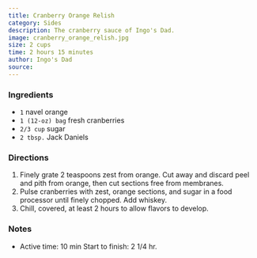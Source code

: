 ```yaml
---
title: Cranberry Orange Relish
category: Sides
description: The cranberry sauce of Ingo's Dad.
image: cranberry_orange_relish.jpg
size: 2 cups
time: 2 hours 15 minutes
author: Ingo's Dad
source: 
---
```


### Ingredients

* `1` navel orange
* `1 (12-oz) bag` fresh cranberries
* `2/3 cup` sugar
* `2 tbsp.` Jack Daniels

### Directions

1. Finely grate 2 teaspoons zest from orange. Cut away and discard peel and pith from orange, then cut sections free from membranes.
2. Pulse cranberries with zest, orange sections, and sugar in a food processor until finely chopped. Add whiskey. 
3. Chill, covered, at least 2 hours to allow flavors to develop.

### Notes

- Active time: 10 min Start to finish: 2 1/4 hr.